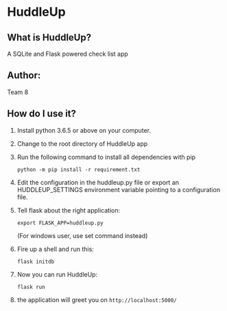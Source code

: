 
# HuddleUp

## What is HuddleUp?
A SQLite and Flask powered check list app
	  
## Author:
Team 8
	  

## How do I use it?
1. Install python 3.6.5 or above on your computer.
	  
2. Change to the root directory of HuddleUp app
	  
3. Run the following command to install all dependencies with pip
	  
	`python -m pip install -r requirement.txt`

4. Edit the configuration in the huddleup.py file or export an HUDDLEUP_SETTINGS environment variable pointing to a configuration file.

5. Tell flask about the right application:

	`export FLASK_APP=huddleup.py`
		 
	(For windows user, use set command instead)

6. Fire up a shell and run this:

	`flask initdb`

7. Now you can run HuddleUp:

	`flask run`

8. the application will greet you on `http://localhost:5000/`

